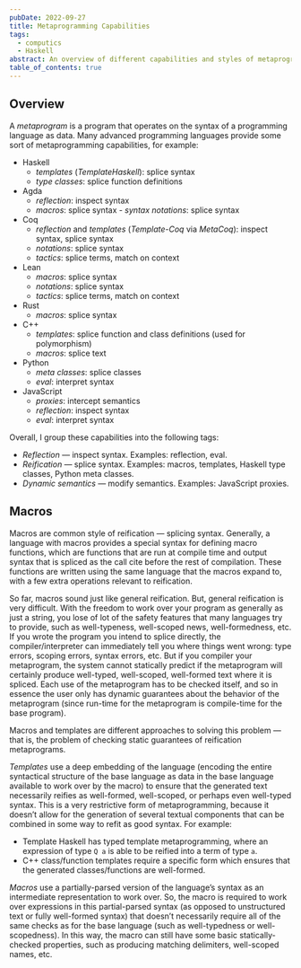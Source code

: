 ```yaml
---
pubDate: 2022-09-27
title: Metaprogramming Capabilities
tags:
  - computics
  - Haskell
abstract: An overview of different capabilities and styles of metaprogramming.
table_of_contents: true
---
```


## Overview

A *metaprogram* is a program that operates on the syntax of a programming
language as data. Many advanced programming languages provide some sort of
metaprogramming capabilities, for example:
- Haskell
  - _templates_ (_TemplateHaskell_): splice syntax
  - _type classes_: splice function definitions
- Agda
  - _reflection_: inspect syntax
  - _macros_:  splice syntax - _syntax notations_: splice syntax
- Coq
  - _reflection_ and  _templates_ (_Template-Coq_ via _MetaCoq_): inspect
    syntax, splice syntax
  - _notations_: splice syntax
  - _tactics_: splice terms, match on context
- Lean
  - _macros_: splice syntax
  - _notations_: splice syntax
  - _tactics_: splice terms, match on context
- Rust
  - _macros_: splice syntax
- C++
  - _templates_: splice function and class definitions (used for polymorphism)
  - _macros_: splice text
- Python
  - _meta classes_: splice classes
  - _eval_: interpret syntax
- JavaScript
  - _proxies_: intercept semantics
  - _reflection_: inspect syntax
  - _eval_: interpret syntax

Overall, I group these capabilities into the following tags:
- *Reflection* — inspect syntax. Examples: reflection, eval.
- *Reification* — splice syntax. Examples: macros, templates, Haskell type
  classes, Python meta classes.
- *Dynamic semantics* — modify semantics. Examples: JavaScript proxies.

## Macros

Macros are common style of reification — splicing syntax. Generally, a language
with macros provides a special syntax for defining macro functions, which are
functions that are run at compile time and output syntax that is spliced as the
call cite before the rest of compilation. These functions are written using the
same language that the macros expand to, with a few extra operations relevant to
reification.

So far, macros sound just like general reification. But, general reification is
very difficult. With the freedom to work over your program as generally as just
a string, you lose of lot of the safety features that many languages try to
provide, such as well-typeness, well-scoped news, well-formedness, etc. If you
wrote the program you intend to splice directly, the compiler/interpreter can
immediately tell you where things went wrong: type errors, scoping errors,
syntax errors, etc. But if you compiler your metaprogram, the system cannot
statically predict if the metaprogram will certainly produce well-typed,
well-scoped, well-formed text where it is spliced. Each use of the metaprogram
has to be checked itself, and so in essence the user only has dynamic guarantees
about the behavior of the metaprogram (since run-time for the metaprogram is
compile-time for the base program).

Macros and templates are different approaches to solving this problem — that is,
the problem of checking static guarantees of reification metaprograms.

*Templates* use a deep embedding of the language (encoding the entire
syntactical structure of the base language as data in the base language
available to work over by the macro) to ensure that the generated text
necessarily reifies as well-formed, well-scoped, or perhaps even well-typed
syntax. This is a very restrictive form of metaprogramming, because it doesn’t
allow for the generation of several textual components that can be combined in
some way to refit as good syntax. For example:
- Template Haskell has typed template metaprogramming, where an expression of
  type `Q a` is able to be reified into a term of type `a`.
- C++ class/function templates require a specific form which ensures that the
  generated classes/functions are well-formed.

*Macros* use a partially-parsed version of the language’s syntax as an
intermediate representation to work over. So, the macro is required to work over
expressions in this partial-parsed syntax (as opposed to unstructured text or
fully well-formed syntax) that doesn’t necessarily require all of the same
checks as for the base language (such as well-typedness or well-scopedness). In
this way, the macro can still have some basic statically-checked properties,
such as producing matching delimiters, well-scoped names, etc.
